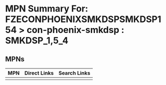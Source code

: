 



# MPN Summary For: FZECONPHOENIXSMKDSPSMKDSP154 > con-phoenix-smkdsp : SMKDSP_1,5_4

## MPNs
  

|MPN|Direct Links|Search Links|
| :--- | :--- | :--- |
||||
